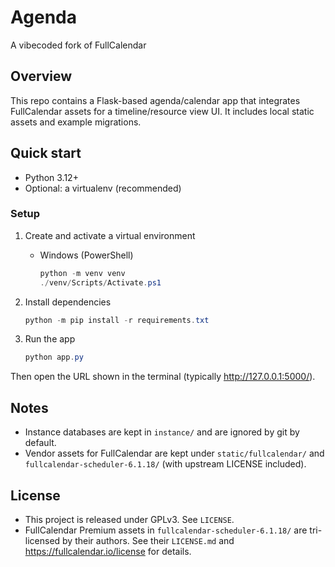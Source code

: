 # Agenda

A vibecoded fork of FullCalendar

## Overview

This repo contains a Flask-based agenda/calendar app that integrates FullCalendar assets for a timeline/resource view UI. It includes local static assets and example migrations.

## Quick start

- Python 3.12+
- Optional: a virtualenv (recommended)

### Setup

1. Create and activate a virtual environment
   
   - Windows (PowerShell)
     
     ```powershell
     python -m venv venv
     ./venv/Scripts/Activate.ps1
     ```

2. Install dependencies
   
   ```powershell
   python -m pip install -r requirements.txt
   ```

3. Run the app
   
   ```powershell
   python app.py
   ```

Then open the URL shown in the terminal (typically http://127.0.0.1:5000/).

## Notes

- Instance databases are kept in `instance/` and are ignored by git by default.
- Vendor assets for FullCalendar are kept under `static/fullcalendar/` and `fullcalendar-scheduler-6.1.18/` (with upstream LICENSE included).

## License

- This project is released under GPLv3. See `LICENSE`.
- FullCalendar Premium assets in `fullcalendar-scheduler-6.1.18/` are tri-licensed by their authors. See their `LICENSE.md` and https://fullcalendar.io/license for details.
